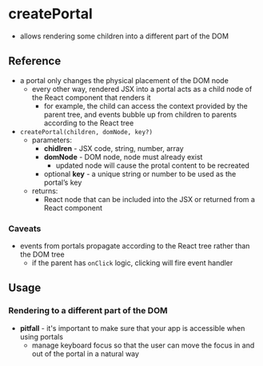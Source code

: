 # createPortal

- allows rendering some children into a different part of the DOM

## Reference

- a portal only changes the physical placement of the DOM node
  - every other way, rendered JSX into a portal acts as a child node of the React component that renders it
    - for example, the child can access the context provided by the parent tree, and events bubble up from children to parents according to the React tree
- `createPortal(children, domNode, key?)`
  - parameters:
    - **chidlren** - JSX code, string, number, array
    - **domNode** - DOM node, node must already exist
      - updated node will cause the protal content to be recreated
    - optional **key** - a unique string or number to be used as the portal’s key
  - returns:
    - React node that can be included into the JSX or returned from a React component

### Caveats

- events from portals propagate according to the React tree rather than the DOM tree
  - if the parent has `onClick` logic, clicking will fire event handler

## Usage

### Rendering to a different part of the DOM

- **pitfall** - it's important to make sure that your app is accessible when using portals
  - manage keyboard focus so that the user can move the focus in and out of the portal in a natural way
